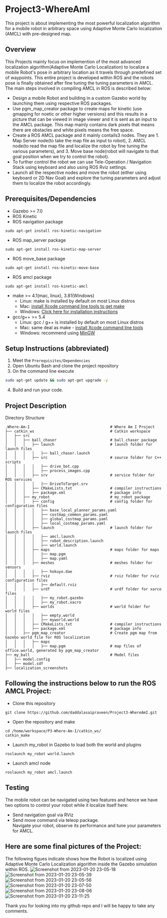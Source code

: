 # Project3-WhereAmI
This project is about implementing the most powerful localization algorithm for a mobile robot in arbitrary space using Adaptive Monte Carlo localization (AMCL) with pre-designed map.


## Overview  
This Projects mainly focus on implemention of the most advanced localization algorithm(Adaptive Monte Carlo Localization) to localize a mobile Robot's pose in arbitrary location as it travels through predefined set of waypoints. This entire project is developed within ROS and the robots pose is finally obtained after fine tuning the tuning parameters in AMCL. The main steps involved in compiling AMCL in ROS is described below:
* Design a mobile Robot and building in a custom Gazebo world by launching them using respective ROS packages.
* Use pgm_map_creator package to create maps for kinetic (use gmapping for noetic or other higher versions) and this results in a picture that can be viewed in image viewer and it is sent as an input to the AMCL package. This map mainly contains dark pixels that means there are obstacles and white pixels means the free space. 
* Create a ROS AMCL package and it mainly contails3 nodes. They are 1. Map Server node(to take the map file as input to robot), 2. AMCL node(to read the map file and localize the robot by fine tuning the various parameters), and 3. Move base node(robot will navigate to that goal position when we try to control the robot).
* To further control the robot we can use Tele-Operation / Navigation Stack using keyboard and also using ROS Rviz settings.
* Launch all the respective nodes and move the robot (either using keyboard or 2D Nav Goal) and explore the tuning parameters and adjust them to localize the robot accordingly. 

## Prerequisites/Dependencies  
* Gazebo >= 7.0  
* ROS Kinetic  
* ROS navigation package  
```
sudo apt-get install ros-kinetic-navigation
```
* ROS map_server package  
```
sudo apt-get install ros-kinetic-map-server
```
* ROS move_base package  
```
sudo apt-get install ros-kinetic-move-base
```
* ROS amcl package  
```
sudo apt-get install ros-kinetic-amcl
```
* make >= 4.1(mac, linux), 3.81(Windows)
  * Linux: make is installed by default on most Linux distros
  * Mac: [install Xcode command line tools to get make](https://developer.apple.com/xcode/features/)
  * Windows: [Click here for installation instructions](http://gnuwin32.sourceforge.net/packages/make.htm)
* gcc/g++ >= 5.4
  * Linux: gcc / g++ is installed by default on most Linux distros
  * Mac: same deal as make - [install Xcode command line tools](https://developer.apple.com/xcode/features/)
  * Windows: recommend using [MinGW](http://www.mingw.org/)
  
## Setup Instructions (abbreviated)  
1. Meet the `Prerequisites/Dependencies`  
2. Open Ubuntu Bash and clone the project repository  
3. On the command line execute  
```bash
sudo apt-get update && sudo apt-get upgrade -y
```
4. Build and run your code.  

## Project Description  
Directory Structure  
```
.Where-Am-I                                    # Where Am I Project
├── catkin_ws                                  # Catkin workspace
│   ├── src
│   │   ├── ball_chaser                        # ball_chaser package        
│   │   │   ├── launch                         # launch folder for launch files
│   │   │   │   ├── ball_chaser.launch
│   │   │   ├── src                            # source folder for C++ scripts
│   │   │   │   ├── drive_bot.cpp
│   │   │   │   ├── process_images.cpp
│   │   │   ├── srv                            # service folder for ROS services
│   │   │   │   ├── DriveToTarget.srv
│   │   │   ├── CMakeLists.txt                 # compiler instructions
│   │   │   ├── package.xml                    # package info
│   │   ├── my_robot                           # my_robot package        
│   │   │   ├── config                         # config folder for configuration files   
│   │   │   │   ├── base_local_planner_params.yaml
│   │   │   │   ├── costmap_common_params.yaml
│   │   │   │   ├── global_costmap_params.yaml
│   │   │   │   ├── local_costmap_params.yaml
│   │   │   ├── launch                         # launch folder for launch files   
│   │   │   │   ├── amcl.launch
│   │   │   │   ├── robot_description.launch
│   │   │   │   ├── world.launch
│   │   │   ├── maps                           # maps folder for maps
│   │   │   │   ├── map.pgm
│   │   │   │   ├── map.yaml
│   │   │   ├── meshes                         # meshes folder for sensors
│   │   │   │   ├── hokuyo.dae
│   │   │   ├── rviz                           # rviz folder for rviz configuration files
│   │   │   │   ├── default.rviz
│   │   │   ├── urdf                           # urdf folder for xarco files
│   │   │   │   ├── my_robot.gazebo
│   │   │   │   ├── my_robot.xacro
│   │   │   ├── worlds                         # world folder for world files
│   │   │   │   ├── empty.world
│   │   │   │   ├── myworld.world
│   │   │   ├── CMakeLists.txt                 # compiler instructions
│   │   │   ├── package.xml                    # package info
│   │   ├── pgm_map_creator                    # Create pgm map from Gazebo world file for ROS localization
│   │   │   ├── maps
│   │   │   │   ├── map.pgm                    # map files of office.world, generated by pgm_map_creator
├── my_ball                                    # Model files 
│   ├── model.config
│   ├── model.sdf
├── localization_screenshots                                  
```   

## Following the instructions below to run the ROS AMCL Project:
* Clone this repository
```
git clone https://github.com/daddalasaipraveen/Project3-WhereAmI.git
```
* Open the repository and make  
```
cd /home/workspace/P3-Where-Am-I/catkin_ws/
catkin_make
```
* Launch my_robot in Gazebo to load both the world and plugins  
```
roslaunch my_robot world.launch
```  
* Launch amcl node  
```
roslaunch my_robot amcl.launch
```  
## Testing  
The mobile robot can be navigated using two features and hence we have two options to control your robot while it localize itself here: 
  * Send navigation goal via RViz  
  * Send move command via teleop package.  
Navigate your robot, observe its performance and tune your parameters for AMCL. 

## Here are some final pictures of the Project:
The following figues indicate shows how the Robot is localized using Adaptive Monte Carlo Localization algorithm inside the Gazebo simulation within ROS.
![Screenshot from 2023-01-20 23-05-18](https://user-images.githubusercontent.com/89826843/213850199-71f10b28-af6c-4fcf-a35e-b1d82d0c3cb4.png)
![Screenshot from 2023-01-20 23-05-39](https://user-images.githubusercontent.com/89826843/213850261-48bd073e-4d26-4d7b-aba2-07217b00767b.png)
![Screenshot from 2023-01-20 23-05-56](https://user-images.githubusercontent.com/89826843/213850293-1aa3b88e-3119-4a71-9e72-1996fbce0972.png)
![Screenshot from 2023-01-20 23-07-50](https://user-images.githubusercontent.com/89826843/213850323-825c379c-958a-4937-9443-ef1875e29477.png)
![Screenshot from 2023-01-20 23-08-06](https://user-images.githubusercontent.com/89826843/213850355-24087561-925b-48ff-aec1-e365fc774cf9.png)
![Screenshot from 2023-01-20 23-11-25](https://user-images.githubusercontent.com/89826843/213850360-42def10e-cd05-48fe-9038-6bb120233cef.png)

Thank you for looking into my github repo and I will be happy to take any comments.
